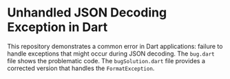 # Unhandled JSON Decoding Exception in Dart

This repository demonstrates a common error in Dart applications:  failure to handle exceptions that might occur during JSON decoding. The `bug.dart` file shows the problematic code.  The `bugSolution.dart` file provides a corrected version that handles the `FormatException`.